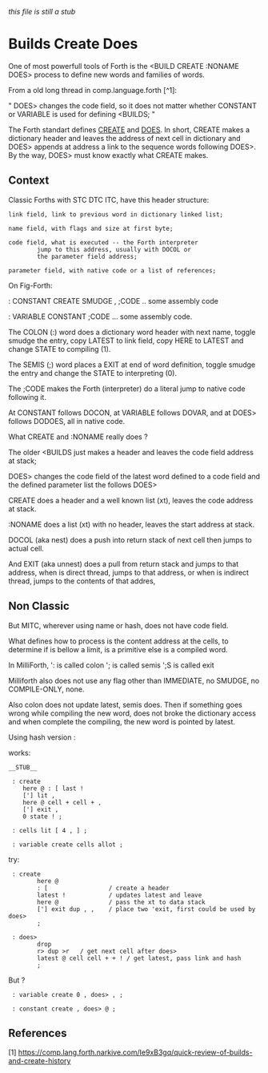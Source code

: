 _this file is still a stub_

# Builds Create Does

One of most powerfull tools of Forth is the 
    \<BUILD CREATE :NONAME DOES\>
    process to define new words and families of words.

From a old long thread in comp.language.forth [^1]: 

" DOES> changes the code field, 
    so it does not matter whether CONSTANT
    or VARIABLE is used for defining <BUILDS; "

The Forth standart defines [CREATE](https://forth-standard.org/standard/core/CREATE) and [DOES](https://forth-standard.org/standard/core/DOES). In short, CREATE makes a dictionary header and leaves the address of next cell in dictionary and DOES> appends at address a link to the sequence words following DOES>. By the way, DOES> must know exactly what CREATE makes.

## Context

Classic Forths with STC DTC ITC, have this header structure:
    
    link field, link to previous word in dictionary linked list;
    
    name field, with flags and size at first byte;
    
    code field, what is executed -- the Forth interpreter 
            jump to this address, usually with DOCOL or 
            the parameter field address;
    
    parameter field, with native code or a list of references;

On Fig-Forth:

: CONSTANT CREATE SMUDGE , ;CODE .. some assembly code
    
: VARIABLE CONSTANT ;CODE ... some assembly code.

The COLON (:) word does a dictionary word header with next name,
        toggle smudge the entry, copy LATEST to link field, copy HERE 
        to LATEST and change STATE to compiling (1).
    
The SEMIS (;) word places a EXIT at end of word definition, 
        toggle smudge the entry and change the STATE 
        to interpreting (0). 

The ;CODE makes the Forth (interpreter) do a literal jump to 
        native code following it. 

At CONSTANT follows DOCON, at VARIABLE follows DOVAR, 
        and at DOES> follows DODOES, all in native code.

What CREATE and :NONAME really does ?
    
The older <BUILDS just makes a header and leaves the code field 
        address at stack;
    
DOES> changes the code field of the latest word defined to a code
        field and the defined parameter list the follows DOES> 
        
CREATE does a header and a well known list (xt), 
        leaves the code address at stack.

:NONAME does a list (xt) with no header, leaves the start address 
        at stack.
    
DOCOL (aka nest) does a push into return stack of next cell then 
        jumps to actual cell. 
    
And EXIT (aka unnest) does a pull from return stack and jumps to 
    that address, when is direct thread, jumps to that address, or 
    when is indirect thread, jumps to the contents of that addres,

## Non Classic

But MITC, wherever using name or hash, does not have code field.
    
What defines how to process is the content address at the cells, to 
    determine if is bellow a limit, is a primitive else is a compiled 
    word.

In MilliForth, ': is called colon '; is called semis ';S is called exit

Milliforth also does not use any flag other than IMMEDIATE, 
    no SMUDGE, no COMPILE-ONLY, none. 

 Also colon does not update latest, semis does. Then if something 
    goes wrong while compiling the new word, does not broke 
    the dictionary access and when complete the compiling, the 
    new word is pointed by latest.

 Using hash version :

 works:

    __STUB__

     : create 
        here @ : [ last !
        ['] lit ,
        here @ cell + cell + ,
        ['] exit ,
        0 state ! ;
        
     : cells lit [ 4 , ] ;

     : variable create cells allot ;

try:

     : create 
            here @ 
            : [                 / create a header
            latest !            / updates latest and leave 
            here @              / pass the xt to data stack
            ['] exit dup , ,    / place two 'exit, first could be used by does>
            ;

     : does>
            drop
            r> dup >r   / get next cell after does>
            latest @ cell cell + + ! / get latest, pass link and hash
            ;

But ?

     : variable create 0 , does> , ;
     
     : constant create , does> @ ;
   
## References

[1] https://comp.lang.forth.narkive.com/Ie9xB3gq/quick-review-of-builds-and-create-history


